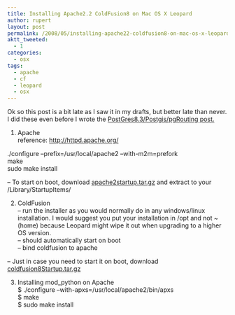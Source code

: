 ```yaml
---
title: Installing Apache2.2 ColdFusion8 on Mac OS X Leopard
author: rupert
layout: post
permalink: /2008/05/installing-apache22-coldfusion8-on-mac-os-x-leopard/
aktt_tweeted:
  - 1
categories:
  - osx
tags:
  - apache
  - cf
  - leopard
  - osx
---
```

Ok so this post is a bit late as I saw it in my drafts, but better late than never. I did these even before I wrote the [PostGres8.3/Postgis/pgRouting post.][1]

1. Apache  
reference: http://httpd.apache.org/

./configure &#8211;prefix=/usr/local/apache2 &#8211;with-m2m=prefork  
make  
sudo make install

&#8211; To start on boot, download [apache2startup.tar.gz][2] and extract to your /Library/StartupItems/

2. ColdFusion  
&#8211; run the installer as you would normally do in any windows/linux installation. I would suggest you put your installation in /opt and not ~ (home) because Leopard might wipe it out when upgrading to a higher OS version.  
&#8211; should automatically start on boot  
&#8211; bind coldfusion to apache

&#8211; Just in case you need to start it on boot, download [coldfusion8Startup.tar.gz][3]

3. Installing mod_python on Apache  
$ ./configure &#8211;with-apxs=/usr/local/apache2/bin/apxs  
$ make  
$ sudo make install

 [1]: /wordpress/index.php/2008/05/01/installing-postgres83-postgis133-pgrouting-on-macosx-leopard/
 [2]: http://www.gisnotes.com/images/2008/05/apache2startuptar.gz
 [3]: /images/2008/05/coldfusion8tar.gz